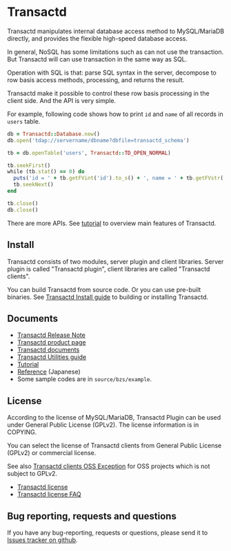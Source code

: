Transactd
===============================================================================
Transactd manipulates internal database access method to MySQL/MariaDB directly, 
and provides the flexible high-speed database access.

In general, NoSQL has some limitations such as can not use the transaction.
But Transactd will can use transaction in the same way as SQL.

Operation with SQL is that: parse SQL syntax in the server, decompose to row 
basis access methods, processing, and returns the result.

Transactd make it possible to control these row basis processing in the client 
side. And the API is very simple.

For example, following code shows how to print `id` and `name` of all records in 
`users` table.

```ruby
db = Transactd::Database.new()
db.open('tdap://servername/dbname?dbfile=transactd_schema')

tb = db.openTable('users', Transactd::TD_OPEN_NORMAL)

tb.seekFirst()
while (tb.stat() == 0) do
  puts('id = ' + tb.getFVint('id').to_s() + ', name = ' + tb.getFVstr('name'))
  tb.seekNext()
end

tb.close()
db.close()
```

There are more APIs. See [tutorial](
http://www.bizstation.jp/en/transactd/documents/tutorial.html) to overview 
main features of Transactd.



Install
-------------------------------------------------------------------------------
Transactd consists of two modules, server plugin and client libraries.
Server plugin is called "Transactd plugin", client libraries are called 
"Transactd clients".

You can build Transactd from source code. Or you can use pre-built binaries.
See [Transactd Install guide](
http://www.bizstation.jp/en/transactd/documents/install_guide.html) to building 
or installing Transactd.



Documents
-------------------------------------------------------------------------------
* [Transactd Release Note](
  https://github.com/bizstation/transactd/blob/master/RELEASE_NOTE.md)
* [Transactd product page](http://www.bizstation.jp/en/transactd/)
* [Transactd documents](http://www.bizstation.jp/en/transactd/documents/)
* [Transactd Utilities guide](
  http://www.bizstation.jp/en/transactd/documents/utilities_guide.html)
* [Tutorial](http://www.bizstation.jp/en/transactd/documents/tutorial.html)
* [Reference](http://www.bizstation.jp/ja/transactd/client/sdk/doc/) (Japanese)
* Some sample codes are in `source/bzs/example`.



License
-------------------------------------------------------------------------------
According to the license of MySQL/MariaDB, Transactd Plugin can be used under
General Public License (GPLv2). The license information is in COPYING.

You can select the license of Transactd clients from General Public License
(GPLv2) or commercial license.

See also [Transactd clients OSS Exception](
http://www.bizstation.jp/en/transactd/support/ossex.html) for OSS projects which
is not subject to GPLv2.

* [Transactd license](http://www.bizstation.jp/en/transactd/support/license.html)
* [Transactd license FAQ](
  http://www.bizstation.jp/en/transactd/support/license_faq.html)



Bug reporting, requests and questions
-------------------------------------------------------------------------------
If you have any bug-reporting, requests or questions, please send it to
[Issues tracker on github](https://github.com/bizstation/transactd/issues).

